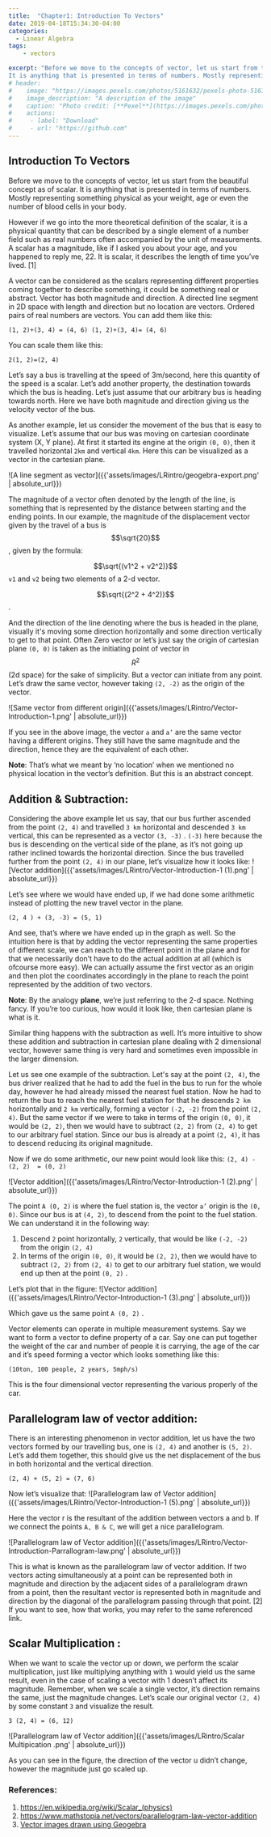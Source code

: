 ```yaml
---
title:  "Chapter1: Introduction To Vectors"
date: 2019-04-18T15:34:30-04:00
categories:
  - Linear Algebra
tags: 
    - vectors

excerpt: "Before we move to the concepts of vector, let us start from the beautiful concept as of scalar.
It is anything that is presented in terms of numbers. Mostly representing something physical as your weight, age or even the number of blood cells in your body."
# header:
#    image: "https://images.pexels.com/photos/5161632/pexels-photo-5161632.jpeg?auto=compress&cs=tinysrgb&dpr=2&h=350&w=1260"
#    image_description: "A description of the image"
#    caption: "Photo credit: [**Pexel**](https://images.pexels.com/photos/5161632/pexels-photo-5161632.jpeg?auto=compress&cs=tinysrgb&dpr=2&h=750&w=1260)"
#    actions:
#     - label: "Download"
#     - url: "https://github.com"
---
```


## Introduction To Vectors

Before we move to the concepts of vector, let us start from the beautiful concept as of scalar.
It is anything that is presented in terms of numbers. Mostly representing something physical as your weight, age or even the number of blood cells in your body.


However if we go into the more theoretical definition of the scalar, it is a physical quantity that can be described by
a single element of a number field such as real numbers often accompanied by the unit of measurements.
A scalar has a magnitude, like if I asked you about your age, and you happened to reply me, 22. It is scalar, it describes the length of time you’ve lived. [1]


A vector can be considered as the scalars representing different properties coming together to describe something, it
could be something real or abstract. Vector has both magnitude and direction. A directed line segment in 2D space with
length and direction but no location are vectors. Ordered pairs of real numbers are vectors.
You can add them like this:

`(1, 2)+(3, 4) = (4, 6) (1, 2)+(3, 4)= (4, 6)`

You can scale them like this:

`2(1, 2)=(2, 4)`

Let’s say a bus is travelling at the speed of 3m/second, here this quantity of the speed is a scalar.
Let’s add another property, the destination towards which the bus is heading.
Let’s just assume that our arbitrary bus is heading towards north. Here we have both magnitude and direction giving us the velocity vector of the bus.

As another example, let us consider the movement of the bus that is easy to visualize.
Let’s assume that our bus was moving on cartesian coordinate system (X, Y plane).
At first it started its engine at the origin `(0, 0)`, then it travelled horizontal `2km` and vertical `4km`.
Here this can be visualized as a vector in the cartesian plane.

![A line segment as vector]({{'assets/images/LRintro/geogebra-export.png' | absolute_url}})

The magnitude of a vector often denoted by the length of the line, is something that is represented by the distance between starting and the ending points.
In our example, the magnitude of the displacement vector given by the travel of a bus is $$\sqrt{20}$$,
given by the formula:

$$\sqrt{(v1^2 + v2^2)}$$
                         `v1` and `v2` being two elements of a 2-d vector.

$$\sqrt{(2^2 + 4^2)}$$ .

And the direction of the line denoting where the bus is headed in the plane, visually it's moving some direction horizontally and some direction vertically to get to that point.
Often Zero vector or let’s just say the origin of cartesian plane `(0, 0)` is taken as the initiating point of vector in $$R^2$$ (2d space) for
the sake of simplicity. But a vector can initiate from any point. Let’s draw the same vector, however taking `(2, -2)` as the origin of the vector.

![Same vector from different origin]({{'assets/images/LRintro/Vector-Introduction-1.png' | absolute_url}})

If you see in the above image, the vector `a` and `a’` are the same vector having a different origins. They still have the same magnitude and the direction,
hence they are the equivalent of each other.

**Note**: That’s what we meant by ‘no location’ when we mentioned no physical location in the vector’s definition. But this is an abstract concept.

## Addition & Subtraction:
Considering the above example let us say, that our bus further ascended from the point `(2, 4)` and travelled `3 km` horizontal and descended `3 km` vertical,
this can be represented as a vector `(3, -3)` . `(-3)` here because the bus is descending on the vertical side of the plane,
as it’s not going up rather inclined towards the horizontal direction. Since the bus travelled further from the point `(2, 4)` in our plane,
let’s visualize how it looks like:
![Vector addition]({{'assets/images/LRintro/Vector-Introduction-1 (1).png' | absolute_url}})

Let’s see where we would have ended up, if we had done some arithmetic instead of plotting the new travel vector in the plane.

`(2, 4 ) + (3, -3) = (5, 1)`

And see, that’s where we have ended up in the graph as well. So the intuition here is that by adding the vector representing the same properties of
different scale, we can reach to the different point in the plane and for that we necessarily don’t have to do the actual addition at
all (which is ofcourse more easy). We can actually assume the first vector as an origin and then plot the coordinates
accordingly in the plane to reach the point represented by the addition of two vectors.

**Note**: By the analogy **plane**, we’re just referring to the 2-d space. Nothing fancy. If you’re too curious, how would it look like, then cartesian plane is what is it.

Similar thing happens with the subtraction as well. It’s more intuitive to show these addition and subtraction in cartesian plane dealing with 2
dimensional vector, however same thing is very hard and sometimes even impossible in the larger dimension.

Let us see one example of the subtraction. Let's say at the point `(2, 4)`, the bus driver realized that he had to add the
fuel in the bus to run for the whole day, however he had already missed the nearest fuel station. Now he had to return the
bus to reach the nearest fuel station for that he descends `2 km` horizontally and `2 km` vertically, forming a vector `(-2, -2)` from the point `(2, 4)`.
But the same vector if we were to take in terms of the origin `(0, 0)`, it would be `(2, 2)`, then we would have to subtract `(2, 2)`
from `(2, 4)` to get to our arbitrary fuel station. Since our bus is already at a point `(2, 4)`, it has to descend reducing its original magnitude.


Now if we do some arithmetic, our new point would look like this:
`(2, 4) - (2, 2)  = (0, 2) `

![Vector addition]({{'assets/images/LRintro/Vector-Introduction-1 (2).png' | absolute_url}})

The point `A (0, 2)` is where the fuel station is, the vector `a’`  origin is the `(0, 0)`. Since our bus is at `(4, 2)`,
to descend from the point to the fuel station. We can understand it in the following way:

1. Descend `2` point horizontally, `2` vertically, that would be like `(-2, -2)` from the origin `(2, 4)`
2. In terms of the origin `(0, 0)`, it would be `(2, 2)`, then we would have to subtract `(2, 2)` from `(2, 4)`
to get to our arbitrary fuel station, we would end up then at the point `(0, 2)` .


Let’s plot that in the figure:
![Vector addition]({{'assets/images/LRintro/Vector-Introduction-1 (3).png' | absolute_url}})

Which gave us the same point `A (0, 2)` .

Vector elements can operate in multiple measurement systems. Say we want to form a vector to
define property of a car. Say one can put together the weight of the car and number of
people it is carrying, the age of the car and it’s speed forming a vector which looks something like this:

`(10ton, 100 people, 2 years, 5mph/s)`

This is the four dimensional vector representing the various properly of the car.

## Parallelogram law of vector addition:

There is an interesting phenomenon in vector addition,
let us have the two vectors formed by our travelling bus, one is `(2, 4)` and another is `(5, 2)`.
Let’s add them together, this should give us the net displacement of the bus in both horizontal and the vertical direction.

`(2, 4) + (5, 2) = (7, 6)`

Now let’s visualize that:
![Parallelogram law of Vector addition]({{'assets/images/LRintro/Vector-Introduction-1 (5).png' | absolute_url}})

Here the vector r is the resultant of the addition between vectors a and b.
If we connect the points `A, B & C`, we will get a nice parallelogram.

![Parallelogram law of Vector addition]({{'assets/images/LRintro/Vector-Introduction-Parrallogram-law.png' | absolute_url}})

This is what is known as the parallelogram law of vector addition.
If two vectors acting simultaneously at a point can be represented both in magnitude and
direction by the adjacent sides of a parallelogram drawn from a point, then the resultant vector
is represented both in magnitude and direction by the diagonal of the parallelogram passing
through that point. [2] If you want to see, how that works, you may refer to the same referenced link.


## Scalar Multiplication :

When we want to scale the vector up or down, we perform the scalar multiplication, just
like multiplying anything with `1` would yield us the same result, even in the case of scaling a
vector with 1 doesn’t affect its magnitude. Remember, when we scale a single vector,
it’s direction remains the same, just the magnitude changes.
Let’s scale our original vector `(2, 4)` by some constant `3` and visualize the result.

`3 (2, 4) = (6, 12)`

![Parallelogram law of Vector addition]({{'assets/images/LRintro/Scalar Multipication .png' | absolute_url}})

As you can see in the figure, the direction of the vector u didn’t change, however the magnitude just go scaled up.
### References:
1. https://en.wikipedia.org/wiki/Scalar_(physics)
2. https://www.mathstopia.net/vectors/parallelogram-law-vector-addition
3. [Vector images drawn using Geogebra](https://www.geogebra.org/?lang=en)




